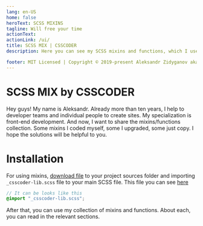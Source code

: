 ```yaml
---
lang: en-US
home: false
heroText: SCSS MIXINS
tagline: Will free your time
actionText: 
actionLink: /ui/
title: SCSS MIX | CSSCODER
description: Here you can see my SCSS mixins and functions, which I use in my work. Hope it will be helpful.

footer: MIT Licensed | Copyright © 2019-present Aleksandr Zidyganov aka CSSCODER
---
```


# SCSS MIX by CSSCODER

Hey guys! My name is Aleksandr. Already more than ten years, I help to developer teams and individual people to create sites. My specialization is front-end development. And now, I want to share the mixins/functions collection. Some mixins I coded myself, some I upgraded, some just copy.  I hope the solutions will be helpful to you.

# Installation

For using mixins, <a href="https://raw.githubusercontent.com/csscoderRU/scss-mix/master/src/csscoder-lib/_csscoder-lib.scss" target="_blank">download file</a> to your project sources folder and importing ```_csscoder-lib.scss``` file to your main SCSS file. This file you can see <a href="https://github.com/csscoderRU/scss-mix/blob/master/src/csscoder-lib/_csscoder-lib.scss" target="_blank">here</a>

```scss
// It can be looks like this
@import "_csscoder-lib.scss";
```

After that, you can use my collection of mixins and functions. About each, you can read in the relevant sections.
